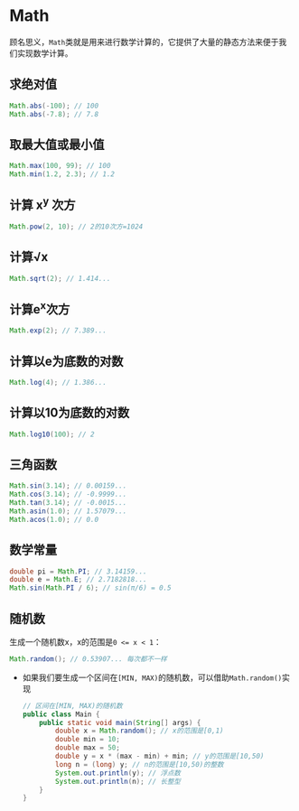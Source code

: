 # Math

顾名思义，`Math`类就是用来进行数学计算的，它提供了大量的静态方法来便于我们实现数学计算。



## 求绝对值

```java
Math.abs(-100); // 100
Math.abs(-7.8); // 7.8
```



## 取最大值或最小值

```java
Math.max(100, 99); // 100
Math.min(1.2, 2.3); // 1.2
```



## 计算 x<sup>y</sup> 次方

```java
Math.pow(2, 10); // 2的10次方=1024
```



## 计算√x

```java
Math.sqrt(2); // 1.414...
```



## 计算e<sup>x</sup>次方

```java
Math.exp(2); // 7.389...
```



## 计算以e为底数的对数

```java
Math.log(4); // 1.386...
```



## 计算以10为底数的对数

```java
Math.log10(100); // 2
```



## 三角函数

```java
Math.sin(3.14); // 0.00159...
Math.cos(3.14); // -0.9999...
Math.tan(3.14); // -0.0015...
Math.asin(1.0); // 1.57079...
Math.acos(1.0); // 0.0
```



## 数学常量

```java
double pi = Math.PI; // 3.14159...
double e = Math.E; // 2.7182818...
Math.sin(Math.PI / 6); // sin(π/6) = 0.5
```



## 随机数

生成一个随机数x，x的范围是`0 <= x < 1`：

```java
Math.random(); // 0.53907... 每次都不一样
```

* 如果我们要生成一个区间在`[MIN, MAX)`的随机数，可以借助`Math.random()`实现

  ```java
  // 区间在[MIN, MAX)的随机数
  public class Main {
      public static void main(String[] args) {
          double x = Math.random(); // x的范围是[0,1)
          double min = 10;
          double max = 50;
          double y = x * (max - min) + min; // y的范围是[10,50)
          long n = (long) y; // n的范围是[10,50)的整数
          System.out.println(y); // 浮点数
          System.out.println(n); // 长整型
      }
  }
  ```

  